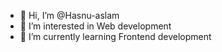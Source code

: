 - 👋 Hi, I’m @Hasnu-aslam
- 👀 I’m interested in Web development
- 🌱 I’m currently learning Frontend development


<!---
Hasnu-aslam/Hasnu-aslam is a ✨ special ✨ repository because its `README.md` (this file) appears on your GitHub profile.
You can click the Preview link to take a look at your changes.
--->
